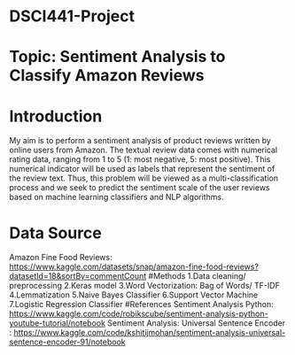 # DSCI441-Project
# Topic: Sentiment Analysis to Classify Amazon Reviews
# Introduction
My aim is to perform a sentiment analysis of product reviews written by online users from Amazon. The textual review data comes with numerical rating data, ranging from 1 to 5 (1: most negative, 5: most positive). This numerical indicator will be used as labels that represent the sentiment of the review text. Thus, this problem will be viewed as a multi-classification process and we seek to predict the sentiment scale of the user reviews based on machine learning classifiers and NLP algorithms.
# Data Source
Amazon Fine Food Reviews: https://www.kaggle.com/datasets/snap/amazon-fine-food-reviews?datasetId=18&sortBy=commentCount
#Methods
1.Data cleaning/ preprocessing
2.Keras model
3.Word Vectorization: Bag of Words/ TF-IDF
4.Lemmatization
5.Naive Bayes Classifier
6.Support Vector Machine
7.Logistic Regression Classifier
#References
Sentiment Analysis Python: https://www.kaggle.com/code/robikscube/sentiment-analysis-python-youtube-tutorial/notebook
Sentiment Analysis: Universal Sentence Encoder : https://www.kaggle.com/code/kshitijmohan/sentiment-analysis-universal-sentence-encoder-91/notebook
